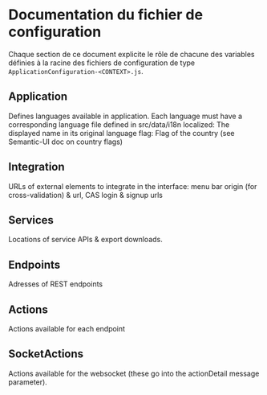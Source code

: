 # Documentation du fichier de configuration

Chaque section de ce document explicite le rôle de chacune des variables définies à la racine des fichiers de configuration de type ```ApplicationConfiguration-<CONTEXT>.js```.

## Application

Defines languages available in application. Each language must have a corresponding language file defined in src/data/i18n localized: The displayed name in its original language flag: Flag of the country (see Semantic-UI doc on country flags)

## Integration

URLs of external elements to integrate in the interface: menu bar origin (for cross-validation) & url, CAS login & signup urls

## Services

Locations of service APIs & export downloads.

## Endpoints

Adresses of REST endpoints

## Actions

Actions available for each endpoint

## SocketActions

Actions available for the websocket (these go into the actionDetail message parameter).